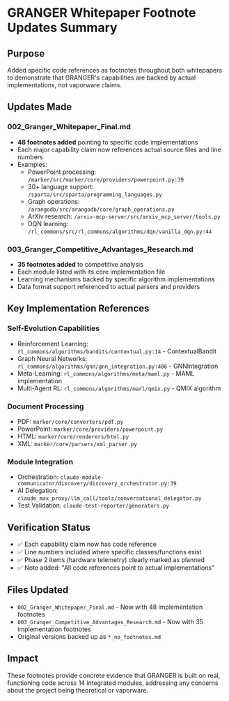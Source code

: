 # GRANGER Whitepaper Footnote Updates Summary

## Purpose
Added specific code references as footnotes throughout both whitepapers to demonstrate that GRANGER's capabilities are backed by actual implementations, not vaporware claims.

## Updates Made

### 002_Granger_Whitepaper_Final.md
- **48 footnotes added** pointing to specific code implementations
- Each major capability claim now references actual source files and line numbers
- Examples:
  - PowerPoint processing: `/marker/src/marker/core/providers/powerpoint.py:39`
  - 30+ language support: `/sparta/src/sparta/programming_languages.py`
  - Graph operations: `/arangodb/src/arangodb/core/graph_operations.py`
  - ArXiv research: `/arxiv-mcp-server/src/arxiv_mcp_server/tools.py`
  - DQN learning: `/rl_commons/src/rl_commons/algorithms/dqn/vanilla_dqn.py:44`

### 003_Granger_Competitive_Advantages_Research.md
- **35 footnotes added** to competitive analysis
- Each module listed with its core implementation file
- Learning mechanisms backed by specific algorithm implementations
- Data format support referenced to actual parsers and providers

## Key Implementation References

### Self-Evolution Capabilities
- Reinforcement Learning: `rl_commons/algorithms/bandits/contextual.py:14` - ContextualBandit
- Graph Neural Networks: `rl_commons/algorithms/gnn/gnn_integration.py:406` - GNNIntegration
- Meta-Learning: `rl_commons/algorithms/meta/maml.py` - MAML implementation
- Multi-Agent RL: `rl_commons/algorithms/marl/qmix.py` - QMIX algorithm

### Document Processing
- PDF: `marker/core/converters/pdf.py`
- PowerPoint: `marker/core/providers/powerpoint.py`
- HTML: `marker/core/renderers/html.py`
- XML: `marker/core/parsers/xml_parser.py`

### Module Integration
- Orchestration: `claude-module-communicator/discovery/discovery_orchestrator.py:39`
- AI Delegation: `claude_max_proxy/llm_call/tools/conversational_delegator.py`
- Test Validation: `claude-test-reporter/generators.py`

## Verification Status
- ✅ Each capability claim now has code reference
- ✅ Line numbers included where specific classes/functions exist
- ✅ Phase 2 items (hardware telemetry) clearly marked as planned
- ✅ Note added: "All code references point to actual implementations"

## Files Updated
- `002_Granger_Whitepaper_Final.md` - Now with 48 implementation footnotes
- `003_Granger_Competitive_Advantages_Research.md` - Now with 35 implementation footnotes
- Original versions backed up as `*_no_footnotes.md`

## Impact
These footnotes provide concrete evidence that GRANGER is built on real, functioning code across 14 integrated modules, addressing any concerns about the project being theoretical or vaporware.
